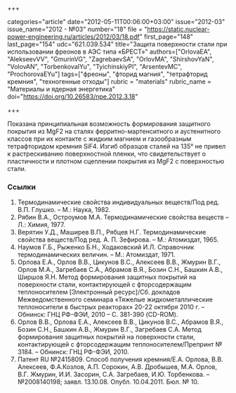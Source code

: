 +++

categories="article"
date="2012-05-11T00:06:00+03:00"
issue="2012-03"
issue_name="2012 - №03"
number="18"
file = "https://static.nuclear-power-engineering.ru/articles/2012/03/18.pdf"
first_page="148"
last_page="154"
udc="621.039.534"
title="Защита поверхности стали при использовании фреонов в АЭС типа «БРЕСТ»"
authors=["OrlovaEA", "AlekseevVV", "GmurinVG", "ZagrebaevSA", "OrlovMA", "ShirshovYaN", "VolovAN", "TorbenkovaIYu", "TyichinskiyPI", "ArsentevMC", "ProchorovaEYu"]
tags=["фреоны", "фторид магния", "тетрафторид кремния", "техногенные отходы"]
rubric = "materials"
rubric_name = "Материалы и ядерная энергетика"
doi="https://doi.org/10.26583/npe.2012.3.18"

+++

Показана принципиальная возможность формирования защитного покрытия из MgF2 на сталях ферритно-мартенситного и аустенитного классов при их контакте с жидким магнием и газообразным тетрафторидом кремния SiF4. Изгиб образцов сталей на 135° не привел к растрескиванию поверхностной пленки, что свидетельствует о пластичности и плотном сцеплении покрытия из MgF2 с поверхностью стали.

### Ссылки

1. Термодинамические свойства индивидуальных веществ/Под ред. В.П. Глушко. – М.: Наука, 1982.
2. Рябин В.А., Остроумов М.А. Термодинамические свойства веществ – Л.: Химия, 1977.
3. Верятин У.Д., Маширев В.П., Рябцев Н.Г. Термодинамические свойства веществ/Под ред. А. П. Зефирова. – М.: Атомиздат, 1965.
4. Наумов Г.Б., Рыженко Б.Н., Ходаковский И.Л. Справочник термодинамических величин. – М.: Атомиздат, 1971.
5. Орлова Е.А., Орлов В.В., Цикунов В.С., Алексеев В.В., Жмурин В.Г., Орлов М.А., Загребаев С.А., Абрамов В.Я., Бозин С.Н., Башкин А.В., Ширшов Я.Н. Метод формирования защитных покрытий на поверхности стали, контактирующей с фторсодержащим теплоносителем [Электронный ресурс]/Сб. докладов Межведомственного семинара «Тяжелые жидкометаллические теплоносители в быстрых реакторах» 20-22 октября 2010 г. – Обнинск: ГНЦ РФ-ФЭИ, 2010 – С. 381-390 (CD-ROM).
6. Орлов В.В., Орлова Е.А., Алексеев В.В., Цикунов В.С., Абрамов В.Я., Бозин С.Н., Башкин А.В., Жмурин В.Г., Загребаев С.А. Метод формирования защитных покрытий на поверхности стали, контактирующей с фторсодержащим теплоносителем/Препринт № 3184. – Обнинск: ГНЦ РФ-ФЭИ, 2010.
7. Патент RU №2415809. Способ получения кремния/Е.А. Орлова, В.В. Алексеев, Ф.А.Козлов, А.П. Сорокин, А.В. Дробышев, М.А. Орлов, В.Г. Жмурин, И.И. Засорин, С.А. Загребаев, И.Ю. Торбенкова. – №2008140198; заявл. 13.10.08. Опубл. 10.04.2011. Бюл. № 10.